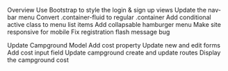 Overview
Use Bootstrap to style the login & sign up views
Update the nav-bar menu
Convert .container-fluid to regular .container
Add conditional active class to menu list items
Add collapsable hamburger menu
Make site responsive for mobile
Fix registration flash message bug

Update Campground Model
Add cost property
Update new and edit forms
Add cost input field
Update campground create and update routes 
Display the campground cost